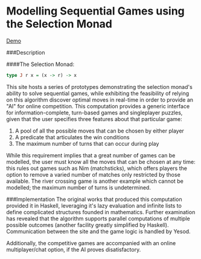 # Modelling Sequential Games using the Selection Monad

[Demo](http://www.sequential-games.online)

###Description
            
####The Selection Monad:

```haskell
type J r x = (x -> r) -> x
```

This site hosts a series of prototypes demonstrating the selection monad's ability to solve sequential games, while exhibiting the feasibility of relying on this algorithm discover optimal moves in real-time in order to provide an "AI" for online competition.  This computation provides a generic interface for information-complete, turn-based games and singleplayer puzzles, given that the user specifies three features about that particular game:

1. A pool of all the possible moves that can be chosen by either player
2. A predicate that articulates the win conditions
3. The maximum number of turns that can occur during play

While this requirement implies that a great number of games can be modelled, the user must know all the moves that can be chosen at any time: this rules out games such as Nim (matchsticks), which offers players the option to remove a varied number of matches only restricted by those available. The river crossing game is another example which cannot be modelled; the maximum number
of turns is undetermined.

###Implementation
The original works that produced this computation provided it in Haskell, leveraging it's lazy evaluation and infinite lists to define complicated structures founded in mathematics. Further examination has revealed that the algorithm supports parallel computations of multiple possible outcomes (another facility greatly simplified by Haskell). Communication between the site and the game logic is handled by Yesod.

Additionally, the competitive games are accompanied with an online multiplayer/chat option, if the AI proves disatisfactory.

